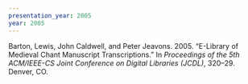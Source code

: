 ```yaml
---
presentation_year: 2005
year: 2005
---
```


Barton, Lewis, John Caldwell, and Peter Jeavons. 2005. “E-Library of Medieval Chant Manuscript Transcriptions.” In <i>Proceedings of the 5th ACM/IEEE-CS Joint Conference on Digital Libraries (JCDL)</i>, 320–29. Denver, CO.